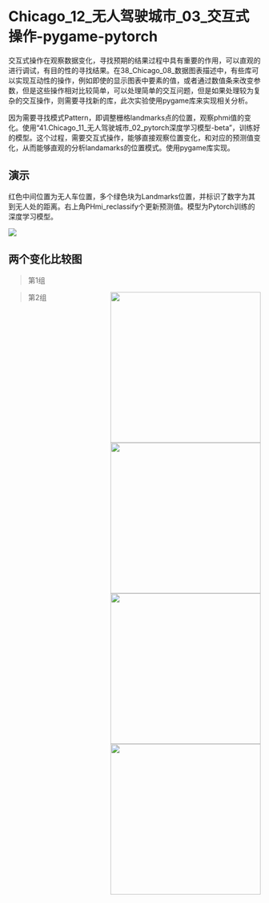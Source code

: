 # Chicago_12_无人驾驶城市_03_交互式操作-pygame-pytorch
交互式操作在观察数据变化，寻找预期的结果过程中具有重要的作用，可以直观的进行调试，有目的性的寻找结果。在38_Chicago_08_数据图表描述中，有些库可以实现互动性的操作，例如即使的显示图表中要素的值，或者通过数值条来改变参数，但是这些操作相对比较简单，可以处理简单的交互问题，但是如果处理较为复杂的交互操作，则需要寻找新的库，此次实验使用pygame库来实现相关分析。

因为需要寻找模式Pattern，即调整栅格landmarks点的位置，观察phmi值的变化。使用“41.Chicago_11_无人驾驶城市_02_pytorch深度学习模型-beta”，训练好的模型。这个过程，需要交互式操作，能够直接观察位置变化，和对应的预测值变化，从而能够直观的分析landamarks的位置模式。使用pygame库实现。

## 演示
红色中间位置为无人车位置，多个绿色块为Landmarks位置，并标识了数字为其到无人处的距离。右上角PHmi_reclassify个更新预测值。模型为Pytorch训练的深度学习模型。

![](https://github.com/richieBao/python-urbanPlanning/blob/master/images/42_00.gif)

## 两个变化比较图
> 第1组
<img src="https://github.com/richieBao/python-urbanPlanning/blob/master/images/42_01.png" width="300" align="right">
<img src="https://github.com/richieBao/python-urbanPlanning/blob/master/images/42_02.png" width="300" align="right">

> 第2组
<img src="https://github.com/richieBao/python-urbanPlanning/blob/master/images/42_03.png" width="300" align="right">
<img src="https://github.com/richieBao/python-urbanPlanning/blob/master/images/42_04.png" width="300" align="right">
